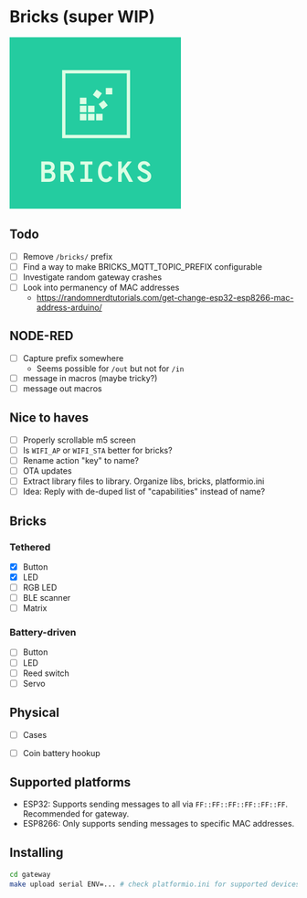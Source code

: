 # Bricks (super WIP)
<img src=logo.png width=300>

## Todo
- [ ] Remove `/bricks/` prefix
- [ ] Find a way to make BRICKS_MQTT_TOPIC_PREFIX configurable
- [ ] Investigate random gateway crashes
- [ ] Look into permanency of MAC addresses
  - https://randomnerdtutorials.com/get-change-esp32-esp8266-mac-address-arduino/

## NODE-RED
- [ ] Capture prefix somewhere
  - Seems possible for `/out` but not for `/in`
- [ ] message in macros (maybe tricky?)
- [ ] message out macros

## Nice to haves
- [ ] Properly scrollable m5 screen
- [ ] Is `WIFI_AP` or `WIFI_STA` better for bricks?
- [ ] Rename action "key" to name?
- [ ] OTA updates
- [ ] Extract library files to library. Organize libs, bricks, platformio.ini
- [ ] Idea: Reply with de-duped list of "capabilities" instead of name?

## Bricks

### Tethered
- [x] Button
- [x] LED
- [ ] RGB LED
- [ ] BLE scanner
- [ ] Matrix

### Battery-driven
- [ ] Button
- [ ] LED
- [ ] Reed switch
- [ ] Servo

## Physical

- [ ] Cases
- [ ] Coin battery hookup


## Supported platforms

- ESP32: Supports sending messages to all via `FF::FF::FF::FF::FF::FF`. Recommended for gateway.
- ESP8266: Only supports sending messages to specific MAC addresses.


## Installing

```bash
cd gateway
make upload serial ENV=... # check platformio.ini for supported devices
```
